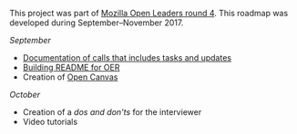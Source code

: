 This project was part of [Mozilla Open Leaders round 4](https://mozilla.github.io/leadership-training/round-4/projects/#openspeaks). This roadmap was developed during September–November 2017.

*September*

* [Documentation of calls that includes tasks and updates](https://public.etherpad-mozilla.org/p/mozilla-openspeaks)
* [Building README for OER](https://github.com/OpenSpeaks/OERs/blob/master/README.md)
* Creation of [Open Canvas](https://docs.google.com/presentation/d/1-PAH1wYTZfTvZT_71VhkZ2egRoP42TNnnqW82BM98To/edit#slide=id.p)

*October*

* Creation of a *dos and don'ts* for the interviewer
* Video tutorials
